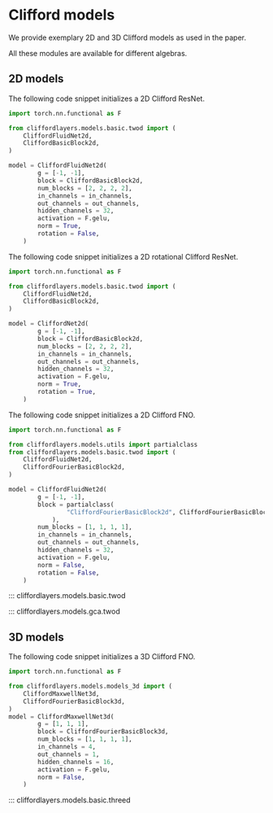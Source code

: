 # Clifford models

We provide exemplary 2D and 3D Clifford models as used in the paper.

All these modules are available for different algebras.

## 2D models

The following code snippet initializes a 2D Clifford ResNet.

```python
import torch.nn.functional as F

from cliffordlayers.models.basic.twod import (
    CliffordFluidNet2d,
    CliffordBasicBlock2d,
)

model = CliffordFluidNet2d(
        g = [-1, -1],
        block = CliffordBasicBlock2d,
        num_blocks = [2, 2, 2, 2],
        in_channels = in_channels,
        out_channels = out_channels,
        hidden_channels = 32,
        activation = F.gelu,
        norm = True,
        rotation = False,
    )
```

The following code snippet initializes a 2D rotational Clifford ResNet.

```python
import torch.nn.functional as F

from cliffordlayers.models.basic.twod import (
    CliffordFluidNet2d,
    CliffordBasicBlock2d,
)

model = CliffordNet2d(
        g = [-1, -1],
        block = CliffordBasicBlock2d,
        num_blocks = [2, 2, 2, 2],
        in_channels = in_channels,
        out_channels = out_channels,
        hidden_channels = 32,
        activation = F.gelu,
        norm = True,
        rotation = True,
    )
```

The following code snippet initializes a 2D Clifford FNO.

```python
import torch.nn.functional as F

from cliffordlayers.models.utils import partialclass
from cliffordlayers.models.basic.twod import (
    CliffordFluidNet2d,
    CliffordFourierBasicBlock2d,
)

model = CliffordFluidNet2d(
        g = [-1, -1],
        block = partialclass(
                "CliffordFourierBasicBlock2d", CliffordFourierBasicBlock2d, modes1=32, modes2=32
            ),
        num_blocks = [1, 1, 1, 1],
        in_channels = in_channels,
        out_channels = out_channels,
        hidden_channels = 32,
        activation = F.gelu,
        norm = False,
        rotation = False,
    )
```

::: cliffordlayers.models.basic.twod

::: cliffordlayers.models.gca.twod

## 3D models

The following code snippet initializes a 3D Clifford FNO.

```python
import torch.nn.functional as F

from cliffordlayers.models.models_3d import (
    CliffordMaxwellNet3d,
    CliffordFourierBasicBlock3d,
)
model = CliffordMaxwellNet3d(
        g = [1, 1, 1],
        block = CliffordFourierBasicBlock3d,
        num_blocks = [1, 1, 1, 1],
        in_channels = 4,
        out_channels = 1,
        hidden_channels = 16,
        activation = F.gelu,
        norm = False,
    )
```

::: cliffordlayers.models.basic.threed
